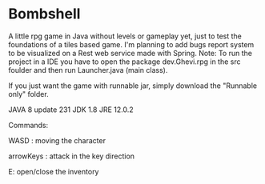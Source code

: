 # Bombshell

A little rpg game in Java without levels or gameplay yet, just to test the foundations of a tiles based game. I'm planning to add bugs report system to be visualized on a Rest web service made with Spring.
Note: To run the project in a IDE you have to open the package dev.Ghevi.rpg in the src foulder and then run Launcher.java (main class).

If you just want the game with runnable jar, simply download the "Runnable only" folder.

JAVA 8 update 231 JDK 1.8 JRE 12.0.2

Commands:

WASD : moving the character

arrowKeys : attack in the key direction

E: open/close the inventory
